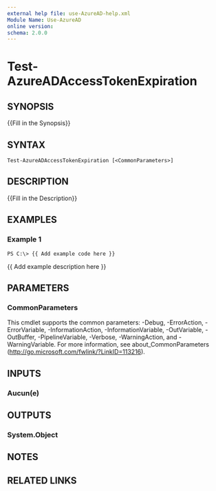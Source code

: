 ```yaml
---
external help file: use-AzureAD-help.xml
Module Name: Use-AzureAD
online version:
schema: 2.0.0
---
```


# Test-AzureADAccessTokenExpiration

## SYNOPSIS
{{Fill in the Synopsis}}

## SYNTAX

```
Test-AzureADAccessTokenExpiration [<CommonParameters>]
```

## DESCRIPTION
{{Fill in the Description}}

## EXAMPLES

### Example 1
```
PS C:\> {{ Add example code here }}
```

{{ Add example description here }}

## PARAMETERS

### CommonParameters
This cmdlet supports the common parameters: -Debug, -ErrorAction, -ErrorVariable, -InformationAction, -InformationVariable, -OutVariable, -OutBuffer, -PipelineVariable, -Verbose, -WarningAction, and -WarningVariable.
For more information, see about_CommonParameters (http://go.microsoft.com/fwlink/?LinkID=113216).

## INPUTS

### Aucun(e)
## OUTPUTS

### System.Object
## NOTES

## RELATED LINKS
